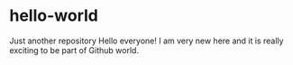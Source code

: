 # hello-world
Just another repository
Hello everyone!
I am very new here and it is really exciting to be part of Github world.
